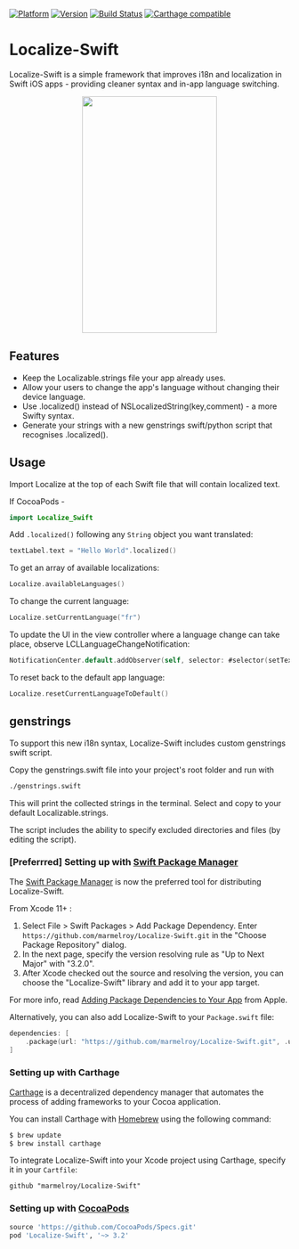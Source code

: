 [![Platform](https://img.shields.io/cocoapods/p/Localize-Swift.svg?maxAge=2592000)](http://cocoapods.org/?q=Localize-Swift)
[![Version](http://img.shields.io/cocoapods/v/Localize-Swift.svg)](http://cocoapods.org/?q=Localize-Swift)
[![Build Status](https://travis-ci.org/marmelroy/Localize-Swift.svg?branch=master)](https://travis-ci.org/marmelroy/Localize-Swift)
[![Carthage compatible](https://img.shields.io/badge/Carthage-compatible-4BC51D.svg?style=flat)](https://github.com/Carthage/Carthage)

# Localize-Swift
Localize-Swift is a simple framework that improves i18n and localization in Swift iOS apps - providing cleaner syntax and in-app language switching.

<p align="center"><img src="http://i.imgur.com/vsrpqBt.gif" width="242" height="425"/></p>

## Features

- Keep the Localizable.strings file your app already uses.
- Allow your users to change the app's language without changing their device language.
- Use .localized() instead of NSLocalizedString(key,comment) - a more Swifty syntax.
- Generate your strings with a new genstrings swift/python script that recognises .localized().

## Usage

Import Localize at the top of each Swift file that will contain localized text.

If CocoaPods -
```swift
import Localize_Swift
```

Add `.localized()` following any `String` object you want translated:
```swift
textLabel.text = "Hello World".localized()
```

To get an array of available localizations:
```swift
Localize.availableLanguages()
```

To change the current language:
```swift
Localize.setCurrentLanguage("fr")
```

To update the UI in the view controller where a language change can take place, observe LCLLanguageChangeNotification:
```swift
NotificationCenter.default.addObserver(self, selector: #selector(setText), name: NSNotification.Name(LCLLanguageChangeNotification), object: nil)
```

To reset back to the default app language:
```swift
Localize.resetCurrentLanguageToDefault()
```

## genstrings

To support this new i18n syntax, Localize-Swift includes custom genstrings swift script.

Copy the genstrings.swift file into your project's root folder and run with

```bash
./genstrings.swift
```

This will print the collected strings in the terminal. Select and copy to your default Localizable.strings.

The script includes the ability to specify excluded directories and files (by editing the script).

### [Preferrred] Setting up with [Swift Package Manager](https://swiftpm.co/?query=Localize-Swift)

The [Swift Package Manager](https://swift.org/package-manager/) is now the preferred tool for distributing Localize-Swift. 

From Xcode 11+ :

1. Select File > Swift Packages > Add Package Dependency. Enter `https://github.com/marmelroy/Localize-Swift.git` in the "Choose Package Repository" dialog.
2. In the next page, specify the version resolving rule as "Up to Next Major" with "3.2.0".
3. After Xcode checked out the source and resolving the version, you can choose the "Localize-Swift" library and add it to your app target.

For more info, read [Adding Package Dependencies to Your App](https://developer.apple.com/documentation/xcode/adding_package_dependencies_to_your_app) from Apple.

Alternatively, you can also add Localize-Swift to your `Package.swift` file:

```swift
dependencies: [
    .package(url: "https://github.com/marmelroy/Localize-Swift.git", .upToNextMajor(from: "3.2.0"))
]
```

### Setting up with Carthage

[Carthage](https://github.com/Carthage/Carthage) is a decentralized dependency manager that automates the process of adding frameworks to your Cocoa application.

You can install Carthage with [Homebrew](http://brew.sh/) using the following command:

```bash
$ brew update
$ brew install carthage
```

To integrate Localize-Swift into your Xcode project using Carthage, specify it in your `Cartfile`:

```ogdl
github "marmelroy/Localize-Swift"
```

### Setting up with [CocoaPods](http://cocoapods.org/?q=Localize-Swift)
```ruby
source 'https://github.com/CocoaPods/Specs.git'
pod 'Localize-Swift', '~> 3.2'
```
